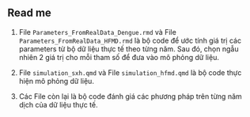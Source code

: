## Read me ##

1. File `Parameters_FromRealData_Dengue.rmd` và File `Parameters_FromRealData_HFMD.rmd` là bộ code để ước tính giá trị các parameters từ bộ dữ liệu thực tế theo từng năm. Sau đó, chọn ngẫu nhiên 2 giá trị cho mỗi tham số để đưa vào mô phỏng dữ liệu.

2. File `simulation_sxh.qmd` và File `simulation_hfmd.qmd` là bộ code thực hiện mô phỏng dữ liệu.

3. Các File còn lại là bộ code đánh giá các phương pháp trên từng năm dịch của dữ liệu thực tế.
